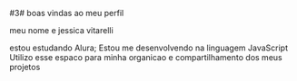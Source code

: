 #3# boas vindas ao meu perfil 

meu nome e jessica vitarelli

estou estudando Alura;
Estou me desenvolvendo na linguagem JavaScript
Utilizo esse espaco para minha organicao e compartilhamento dos meus projetos 
